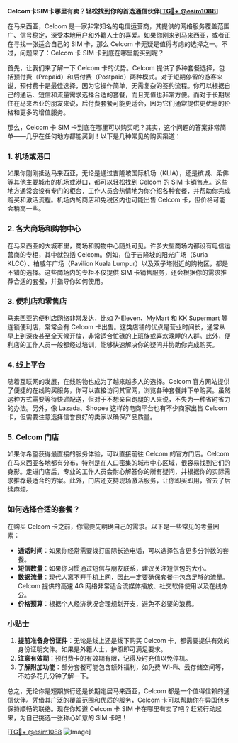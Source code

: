 **Celcom卡SIM卡哪里有卖？轻松找到你的首选通信伙伴[[TG💪+ @esim1088](https://t.me/s/esim1088)]**

在马来西亚，Celcom 是一家非常知名的电信运营商，其提供的网络服务覆盖范围广、信号稳定，深受本地用户和外籍人士的喜爱。如果你刚来到马来西亚，或者正在寻找一张适合自己的 SIM 卡，那么 Celcom 卡无疑是值得考虑的选择之一。不过，问题来了：Celcom 卡 SIM 卡到底在哪里能买到呢？

首先，让我们来了解一下 Celcom 卡的优势。Celcom 提供了多种套餐选择，包括预付费（Prepaid）和后付费（Postpaid）两种模式。对于短期停留的游客来说，预付费卡是最佳选择，因为它操作简单，无需复杂的签约流程。你可以根据自己的通话、短信和流量需求选择合适的套餐，而且充值也非常方便。而对于长期居住在马来西亚的朋友来说，后付费套餐可能更适合，因为它们通常提供更优惠的价格和更多的增值服务。

那么，Celcom 卡 SIM 卡到底在哪里可以购买呢？其实，这个问题的答案非常简单——几乎在任何地方都能买到！以下是几种常见的购买渠道：

### 1. **机场或港口**
如果你刚刚抵达马来西亚，无论是通过吉隆坡国际机场（KLIA），还是槟城、柔佛等其他主要城市的机场或港口，都可以轻松找到 Celcom 的 SIM 卡销售点。这些地方通常会设有专门的柜台，工作人员会热情地为你介绍各种套餐，并帮助你完成购买和激活流程。机场内的商店和免税区内也可能出售 Celcom 卡，但价格可能会稍高一些。

### 2. **各大商场和购物中心**
在马来西亚的大城市里，商场和购物中心随处可见。许多大型商场内都设有电信运营商的专柜，其中就包括 Celcom。例如，位于吉隆坡的阳光广场（Suria KLCC）、柏威年广场（Pavilion Kuala Lumpur）以及双子塔附近的购物区，都是不错的选择。这些商场内的专柜不仅提供 SIM 卡销售服务，还会根据你的需求推荐合适的套餐，并指导你如何使用。

### 3. **便利店和零售店**
马来西亚的便利店网络非常发达，比如 7-Eleven、MyMart 和 KK Supermart 等连锁便利店，常常会有 Celcom 卡出售。这类店铺的优点是营业时间长，通常从早上到深夜甚至全天候开放，非常适合忙碌的上班族或喜欢晚睡的人群。此外，便利店的工作人员一般都经过培训，能够快速解决你的疑问并协助你完成购买。

### 4. **线上平台**
随着互联网的发展，在线购物也成为了越来越多人的选择。Celcom 官方网站提供了便捷的在线购买服务，你可以直接访问其官网，浏览各种套餐并下单购买。虽然这种方式需要等待快递配送，但对于不想亲自跑腿的人来说，不失为一种省时省力的办法。另外，像 Lazada、Shopee 这样的电商平台也有不少商家出售 Celcom 卡，但需要注意选择信誉良好的卖家以确保产品质量。

### 5. **Celcom 门店**
如果你希望获得最直接的服务体验，可以直接前往 Celcom 的官方门店。Celcom 在马来西亚各地都有分布，特别是在人口密集的城市中心区域，很容易找到它们的身影。走进门店后，专业的工作人员会耐心解答你的所有疑问，并根据你的实际需求推荐最适合的方案。此外，门店还支持现场激活服务，让你即买即用，省去了后续麻烦。

### 如何选择合适的套餐？
在购买 Celcom 卡之前，你需要先明确自己的需求。以下是一些常见的考量因素：

- **通话时间**：如果你经常需要拨打国际长途电话，可以选择包含更多分钟数的套餐。
- **短信数量**：如果你习惯通过短信与朋友联系，建议关注短信包的大小。
- **数据流量**：现代人离不开手机上网，因此一定要确保套餐中包含足够的流量。Celcom 提供的高速 4G 网络非常适合流媒体播放、社交软件使用以及在线办公。
- **价格预算**：根据个人经济状况合理规划开支，避免不必要的浪费。

### 小贴士
1. **提前准备身份证件**：无论是线上还是线下购买 Celcom 卡，都需要提供有效的身份证明文件。如果是外籍人士，护照即可满足要求。
2. **注意有效期**：预付费卡的有效期有限，记得及时充值以免停机。
3. **了解附加功能**：部分套餐可能包含额外福利，如免费 Wi-Fi、云存储空间等，不妨多花几分钟了解一下。

总之，无论你是短期旅行还是长期定居马来西亚，Celcom 都是一个值得信赖的通信伙伴。凭借其广泛的覆盖范围和优质的服务，Celcom 卡可以帮助你在异国他乡保持顺畅的联络。现在你知道 Celcom 卡 SIM 卡在哪里有卖了吧？赶紧行动起来，为自己挑选一张称心如意的 SIM 卡吧！

[[TG💪+ @esim1088](https://t.me/s/esim1088) ![Image](https://i.postimg.cc/4NQfJmqS/Snipaste-2025-05-13-00-14-12.png)]